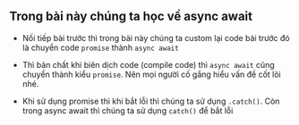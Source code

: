 ## Trong bài này chúng ta học về async await

- Nối tiếp bài trước thì trong bài này chúng ta custom lại code bài trước đó là chuyển code
	`promise` thành `async await`

- Thì bản chất khi biên dịch code (compile code) thì `async await` cũng chuyển thành kiểu
	`promise`. Nên mọi người cố gắng hiểu vấn đề cốt lõi nhé.

- Khi sử dụng promise thì khi bắt lỗi thì chúng ta sử dụng `.catch()`. Còn trong async await thì
	chúng ta sử dụng `catch()` để bắt lỗi 
